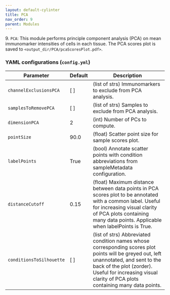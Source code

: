 ```yaml
---
layout: default-cylinter
title: PCA
nav_order: 9
parent: Modules
---
```


9\. `PCA`: This module performs principle component analysis (PCA) on mean immunomarker intensities of cells in each tissue. The PCA scores plot is saved to `<output_dir/PCA/pcaScoresPlot.pdf>`.

### YAML configurations (`config.yml`)

| Parameter | Default | Description |
| --- | --- | --- |
| `channelExclusionsPCA` | [ ] | (list of strs) Immunomarkers to exclude from PCA analysis. |
| `samplesToRemovePCA` | [ ] | (list of strs) Samples to exclude from PCA analysis. |
| `dimensionPCA` | 2 | (int) Number of PCs to compute. |
| `pointSize` | 90.0 | (float) Scatter point size for sample scores plot. |
| `labelPoints` | True | (bool) Annotate scatter points with condition abbreviations from sampleMetadata configuration. |
| `distanceCutoff` | 0.15 | (float) Maximum distance between data points in PCA scores plot to be annotated with a common label. Useful for increasing visual clarity of PCA plots containing many data points. Applicable when labelPoints is True. |
| `conditionsToSilhouette` | [ ] | (list of strs) Abbreviated condition names whose corresponding scores plot points will be greyed out, left unannotated, and sent to the back of the plot (zorder). Useful for increasing visual clarity of PCA plots containing many data points. |
